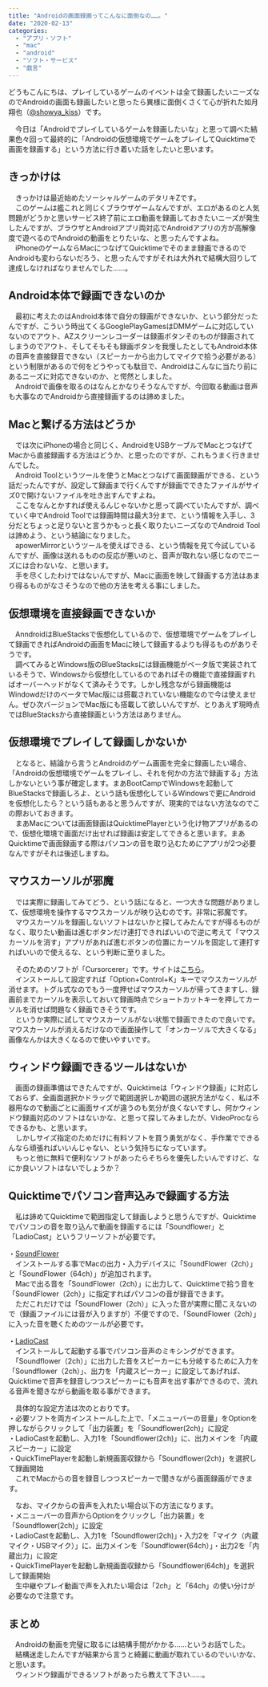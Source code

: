 ```yaml
---
title: "Androidの画面録画ってこんなに面倒なの……。"
date: "2020-02-13"
categories: 
  - "アプリ・ソフト"
  - "mac"
  - "android"
  - "ソフト・サービス"
  - "戯言"
---
```


どうもこんにちは、プレイしているゲームのイベントは全て録画したいニーズなのでAndroidの画面も録画したいと思ったら異様に面倒くさくて心が折れた如月翔也（[@showya\_kiss](http://twitter.com/showya_kiss)）です。  
  
　今日は「Androidでプレイしているゲームを録画したいな」と思って調べた結果色々回って最終的に「Androidの仮想環境でゲームをプレイしてQuicktimeで画面を録画する」という方法に行き着いた話をしたいと思います。  

## きっかけは

　きっかけは最近始めたソーシャルゲームのデタリキZです。  
　このゲームは艦これと同じくブラウザゲームなんですが、エロがあるのと人気問題がどうかと思いサービス終了前にエロ動画を録画しておきたいニーズが発生したんですが、ブラウザとAndroidアプリ両対応でAndroidアプリの方が高解像度で遊べるのでAndroidの動画をとりたいな、と思ったんですよね。  
　iPhoneのゲームならMacにつなげてQuicktimeでそのまま録画できるのでAndroidも変わらないだろう、と思ったんですがそれは大外れで結構大回りして達成しなければなりませんでした……。  

## Android本体で録画できないのか

　最初に考えたのはAndroid本体で自分の録画ができないか、という部分だったんですが、こういう時出てくるGooglePlayGamesはDMMゲームに対応していないのでアウト、AZスクリーンレコーダーは録画ボタンそのものが録画されてしまうのでアウト、そしてそもそも録画ボタンを我慢したとしてもAndroid本体の音声を直接録音できない（スピーカーから出力してマイクで拾う必要がある）という制限があるので何をどうやっても駄目で、Androidはこんなに当たり前にあるニーズに対応できないのか、と愕然としました。  
　Androidで画像を取るのはなんとかなりそうなんですが、今回取る動画は音声も大事なのでAndroidから直接録画するのは諦めました。  

## Macと繋げる方法はどうか

　では次にiPhoneの場合と同じく、AndroidをUSBケーブルでMacとつなげてMacから直接録画する方法はどうか、と思ったのですが、これもうまく行きませんでした。  
　Android Toolというツールを使うとMacとつなげて画面録画ができる、という話だったんですが、設定して録画まで行くんですが録画でできたファイルがサイズ0で開けないファイルを吐き出すんですよね。  
　ここをなんとかすれば使えるんじゃないかと思って調べていたんですが、調べていく中でAndroid Toolでは録画時間は最大3分まで、という情報を入手し、3分だとちょっと足りないと言うかもっと長く取りたいニーズなのでAndroid Toolは諦めよう、という結論になりました。  
　apowerMirrorというツールを使えばできる、という情報を見て今試しているんですが、画像は送れるものの反応が悪いのと、音声が取れない感じなのでニーズには合わないな、と思います。  
　手を尽くしたわけではないんですが、Macに画面を映して録画する方法はあまり得るものがなさそうなので他の方法を考える事にしました。  

## 仮想環境を直接録画できないか

　AnndroidはBlueStacksで仮想化しているので、仮想環境でゲームをプレイして録画できればAndroidの画面をMacに映して録画するよりも得るものがありそうです。  
　調べてみるとWindows版のBlueStacksには録画機能がベータ版で実装されているそうで、Windowsから仮想化しているのであればその機能で直接録画すればオーバーヘッドがなくて済みそうです。しかし残念ながら録画機能はWindowdだけのベータでMac版には搭載されていない機能なので今は使えません。ぜひ次バージョンでMac版にも搭載して欲しいんですが、とりあえず現時点ではBlueStacksから直接録画という方法はありません。  

## 仮想環境でプレイして録画しかないか

　となると、結論から言うとAndroidのゲーム画面を完全に録画したい場合、「Androidの仮想環境でゲームをプレイし、それを何かの方法で録画する」方法しかないという事が確定します。まあBootCampでWindowsを起動してBlueStacksで録画しろよ、という話も仮想化しているWindowsで更にAndroidを仮想化したら？という話もあると思うんですが、現実的ではない方法なのでこの際おいておきます。  
　まあMacについては画面録画はQuicktimePlayerという化け物アプリがあるので、仮想化環境で画面だけ出せれば録画は安定してできると思います。まあQuicktimeで画面録画する際はパソコンの音を取り込むためにアプリが2つ必要なんですがそれは後述しますね。  

## マウスカーソルが邪魔

　では実際に録画してみてどう、という話になると、一つ大きな問題がありまして、仮想環境を操作するマウスカーソルが映り込むのです。非常に邪魔です。  
　マウスカーソルを録画しないソフトはないかと探してみたんですが得るものがなく、取りたい動画は進むボタンだけ連打できればいいので逆に考えて「マウスカーソルを消す」アプリがあれば進むボタンの位置にカーソルを固定して連打すればいいので使えるな、という判断に至りました。  
  
　そのためのソフトが「Cursorcerer」です。サイトは[こちら](https://www.macupdate.com/app/mac/25355/cursorcerer)。  
　インストールして設定すれば「Option+Control+K」キーでマウスカーソルが消せます。トグル式なのでもう一度押せばマウスカーソルが帰ってきますし、録画前までカーソルを表示しておいて録画時点でショートカットキーを押してカーソルを消せば問題なく録画できそうです。  
　というか実際に試してマウスカーソルがない状態で録画できたので良いです。マウスカーソルが消えるだけなので画面操作して「オンカーソルで大きくなる」画像なんかは大きくなるので使いやすいです。  

## ウィンドウ録画できるツールはないか

　画面の録画準備はできたんですが、Quicktimeは「ウィンドウ録画」に対応しておらず、全画面選択かドラッグで範囲選択しか範囲の選択方法がなく、私は不器用なので動画ごとに画面サイズが違うのも気分が良くないですし、何かウィンドウ録画対応のソフトはないかな、と思って探してみましたが、VideoProcならできるかも、と思います。  
　しかしサイズ指定のためだけに有料ソフトを買う勇気がなく、手作業でできるんなら頑張ればいいんじゃない、という気持ちになっています。  
　もっと他に無料で便利なソフトがあったらそちらを優先したいんですけど、なにか良いソフトはないでしょうか？  

## Quicktimeでパソコン音声込みで録画する方法

　私は諦めてQuicktimeで範囲指定して録画しようと思うんですが、Quicktimeでパソコンの音を取り込んで動画を録画するには「Soundflower」と「LadioCast」というフリーソフトが必要です。  
  
・[SoundFlower](https://github.com/mattingalls/Soundflower/releases/tag/2.0b2)  
　インストールする事でMacの出力・入力デバイスに「SoundFlower（2ch）」と「SoundFlower（64ch）」が追加されます。  
　Macで出る音を「SoundFlower（2ch）」に出力して、Quicktimeで拾う音を「SoundFlower（2ch）」に指定すればパソコンの音が録音できます。  
　ただこれだけでは「SoundFlower（2ch）」に入った音が実際に聞こえないので（録画ファイルには音が入りますが）不便ですので、「SoundFlower（2ch）」に入った音を聴くためのツールが必要です。  
  
・[LadioCast](https://apps.apple.com/jp/app/ladiocast/id411213048?mt=12)  
　インストールして起動する事でパソコン音声のミキシングができます。  
　「Soundflower（2ch）」に出力した音をスピーカーにも分岐するために入力を「Soundflower（2ch）」、出力を「内蔵スピーカー」に設定してあげれば、Quicktimeで音声を録音しつつスピーカーにも音声を出す事ができるので、流れる音声を聞きながら動画を取る事ができます。  
  
　具体的な設定方法は次のとおりです。  
・必要ソフトを両方インストールした上で、「メニューバーの音量」をOptionを押しながらクリックして「出力装置」を「Soundflower(2ch)」に設定  
・LadioCastを起動し、入力1を「Soundflower(2ch)」に、出力メインを「内蔵スピーカー」に設定  
・QuickTimePlayerを起動し新規画面収録から「Soundflower(2ch)」を選択して録画開始  
　これでMacからの音を録音しつつスピーカーで聞きながら画面録画ができます。  
  
　なお、マイクからの音声を入れたい場合以下の方法になります。  
・メニューバーの音声からOptionをクリックし「出力装置」を「Soundflower(2ch)」に設定  
・LadioCastを起動し、入力1を「Soundflower(2ch)」・入力2を「マイク（内蔵マイク・USBマイク）」に、出力メインを「Soundflower(64ch）」・出力2を「内蔵出力」に設定  
・QuickTimePlayerを起動し新規画面収録から「Soundflower(64ch)」を選択して録画開始  
　生中継やプレイ動画で声を入れたい場合は「2ch」と「64ch」の使い分けが必要なので注意です。  

## まとめ

　Androidの動画を完璧に取るには結構手間がかかる……というお話でした。  
　結構迷走したんですが結果から言うと綺麗に動画が取れているのでいいかな、と思います。  
　ウィンドウ録画ができるソフトがあったら教えて下さい……。
